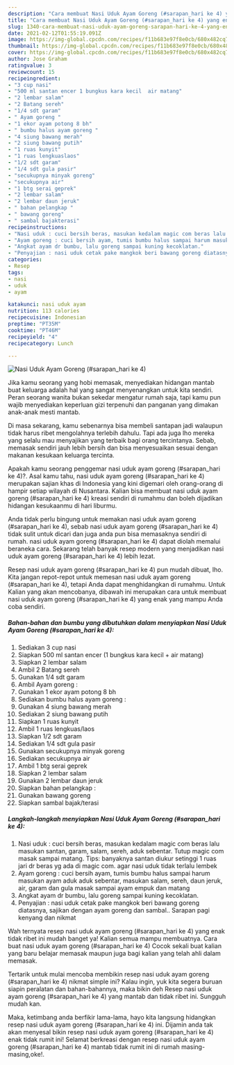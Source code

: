 ```yaml
---
description: "Cara membuat Nasi Uduk Ayam Goreng (#sarapan_hari ke 4) yang enak Untuk Jualan"
title: "Cara membuat Nasi Uduk Ayam Goreng (#sarapan_hari ke 4) yang enak Untuk Jualan"
slug: 1340-cara-membuat-nasi-uduk-ayam-goreng-sarapan-hari-ke-4-yang-enak-untuk-jualan
date: 2021-02-12T01:55:19.091Z
image: https://img-global.cpcdn.com/recipes/f11b683e97f8e0cb/680x482cq70/nasi-uduk-ayam-goreng-sarapan_hari-ke-4-foto-resep-utama.jpg
thumbnail: https://img-global.cpcdn.com/recipes/f11b683e97f8e0cb/680x482cq70/nasi-uduk-ayam-goreng-sarapan_hari-ke-4-foto-resep-utama.jpg
cover: https://img-global.cpcdn.com/recipes/f11b683e97f8e0cb/680x482cq70/nasi-uduk-ayam-goreng-sarapan_hari-ke-4-foto-resep-utama.jpg
author: Jose Graham
ratingvalue: 3
reviewcount: 15
recipeingredient:
- "3 cup nasi"
- "500 ml santan encer 1 bungkus kara kecil  air matang"
- "2 lembar salam"
- "2 Batang sereh"
- "1/4 sdt garam"
- " Ayam goreng "
- "1 ekor ayam potong 8 bh"
- " bumbu halus ayam goreng "
- "4 siung bawang merah"
- "2 siung bawang putih"
- "1 ruas kunyit"
- "1 ruas lengkuaslaos"
- "1/2 sdt garam"
- "1/4 sdt gula pasir"
- "secukupnya minyak goreng"
- "secukupnya air"
- "1 btg serai geprek"
- "2 lembar salam"
- "2 lembar daun jeruk"
- " bahan pelangkap "
- " bawang goreng"
- " sambal bajakterasi"
recipeinstructions:
- "Nasi uduk : cuci bersih beras, masukan kedalam magic com beras lalu masukan santan, garam, salam, sereh, aduk sebentar. Tutup magic com masak sampai matang. Tips: banyaknya santan diukur setinggi 1 ruas jari dr beras yg ada di magic com. agar nasi uduk tidak terlalu lembek"
- "Ayam goreng : cuci bersih ayam, tumis bumbu halus sampai harum masukan ayam aduk aduk sebentar, masukan salam, sereh, daun jeruk, air, garam dan gula masak sampai ayam empuk dan matang"
- "Angkat ayam dr bumbu, lalu goreng sampai kuning kecoklatan."
- "Penyajian : nasi uduk cetak pake mangkok beri bawang goreng diatasnya, sajikan dengan ayam goreng dan sambal.. Sarapan pagi kenyang dan nikmat"
categories:
- Resep
tags:
- nasi
- uduk
- ayam

katakunci: nasi uduk ayam 
nutrition: 113 calories
recipecuisine: Indonesian
preptime: "PT35M"
cooktime: "PT46M"
recipeyield: "4"
recipecategory: Lunch

---
```



![Nasi Uduk Ayam Goreng (#sarapan_hari ke 4)](https://img-global.cpcdn.com/recipes/f11b683e97f8e0cb/680x482cq70/nasi-uduk-ayam-goreng-sarapan_hari-ke-4-foto-resep-utama.jpg)

Jika kamu seorang yang hobi memasak, menyediakan hidangan mantab buat keluarga adalah hal yang sangat menyenangkan untuk kita sendiri. Peran seorang  wanita bukan sekedar mengatur rumah saja, tapi kamu pun wajib menyediakan keperluan gizi terpenuhi dan panganan yang dimakan anak-anak mesti mantab.

Di masa  sekarang, kamu sebenarnya bisa membeli santapan jadi walaupun tidak harus ribet mengolahnya terlebih dahulu. Tapi ada juga lho mereka yang selalu mau menyajikan yang terbaik bagi orang tercintanya. Sebab, memasak sendiri jauh lebih bersih dan bisa menyesuaikan sesuai dengan makanan kesukaan keluarga tercinta. 



Apakah kamu seorang penggemar nasi uduk ayam goreng (#sarapan_hari ke 4)?. Asal kamu tahu, nasi uduk ayam goreng (#sarapan_hari ke 4) merupakan sajian khas di Indonesia yang kini digemari oleh orang-orang di hampir setiap wilayah di Nusantara. Kalian bisa membuat nasi uduk ayam goreng (#sarapan_hari ke 4) kreasi sendiri di rumahmu dan boleh dijadikan hidangan kesukaanmu di hari liburmu.

Anda tidak perlu bingung untuk memakan nasi uduk ayam goreng (#sarapan_hari ke 4), sebab nasi uduk ayam goreng (#sarapan_hari ke 4) tidak sulit untuk dicari dan juga anda pun bisa memasaknya sendiri di rumah. nasi uduk ayam goreng (#sarapan_hari ke 4) dapat diolah memalui beraneka cara. Sekarang telah banyak resep modern yang menjadikan nasi uduk ayam goreng (#sarapan_hari ke 4) lebih lezat.

Resep nasi uduk ayam goreng (#sarapan_hari ke 4) pun mudah dibuat, lho. Kita jangan repot-repot untuk memesan nasi uduk ayam goreng (#sarapan_hari ke 4), tetapi Anda dapat menghidangkan di rumahmu. Untuk Kalian yang akan mencobanya, dibawah ini merupakan cara untuk membuat nasi uduk ayam goreng (#sarapan_hari ke 4) yang enak yang mampu Anda coba sendiri.

<!--inarticleads1-->

##### Bahan-bahan dan bumbu yang dibutuhkan dalam menyiapkan Nasi Uduk Ayam Goreng (#sarapan_hari ke 4):

1. Sediakan 3 cup nasi
1. Siapkan 500 ml santan encer (1 bungkus kara kecil + air matang)
1. Siapkan 2 lembar salam
1. Ambil 2 Batang sereh
1. Gunakan 1/4 sdt garam
1. Ambil  Ayam goreng :
1. Gunakan 1 ekor ayam potong 8 bh
1. Sediakan  bumbu halus ayam goreng :
1. Gunakan 4 siung bawang merah
1. Sediakan 2 siung bawang putih
1. Siapkan 1 ruas kunyit
1. Ambil 1 ruas lengkuas/laos
1. Siapkan 1/2 sdt garam
1. Sediakan 1/4 sdt gula pasir
1. Gunakan secukupnya minyak goreng
1. Sediakan secukupnya air
1. Ambil 1 btg serai geprek
1. Siapkan 2 lembar salam
1. Gunakan 2 lembar daun jeruk
1. Siapkan  bahan pelangkap :
1. Gunakan  bawang goreng
1. Siapkan  sambal bajak/terasi




<!--inarticleads2-->

##### Langkah-langkah menyiapkan Nasi Uduk Ayam Goreng (#sarapan_hari ke 4):

1. Nasi uduk : cuci bersih beras, masukan kedalam magic com beras lalu masukan santan, garam, salam, sereh, aduk sebentar. Tutup magic com masak sampai matang. Tips: banyaknya santan diukur setinggi 1 ruas jari dr beras yg ada di magic com. agar nasi uduk tidak terlalu lembek
1. Ayam goreng : cuci bersih ayam, tumis bumbu halus sampai harum masukan ayam aduk aduk sebentar, masukan salam, sereh, daun jeruk, air, garam dan gula masak sampai ayam empuk dan matang
1. Angkat ayam dr bumbu, lalu goreng sampai kuning kecoklatan.
1. Penyajian : nasi uduk cetak pake mangkok beri bawang goreng diatasnya, sajikan dengan ayam goreng dan sambal.. Sarapan pagi kenyang dan nikmat




Wah ternyata resep nasi uduk ayam goreng (#sarapan_hari ke 4) yang enak tidak ribet ini mudah banget ya! Kalian semua mampu membuatnya. Cara buat nasi uduk ayam goreng (#sarapan_hari ke 4) Cocok sekali buat kalian yang baru belajar memasak maupun juga bagi kalian yang telah ahli dalam memasak.

Tertarik untuk mulai mencoba membikin resep nasi uduk ayam goreng (#sarapan_hari ke 4) nikmat simple ini? Kalau ingin, yuk kita segera buruan siapin peralatan dan bahan-bahannya, maka bikin deh Resep nasi uduk ayam goreng (#sarapan_hari ke 4) yang mantab dan tidak ribet ini. Sungguh mudah kan. 

Maka, ketimbang anda berfikir lama-lama, hayo kita langsung hidangkan resep nasi uduk ayam goreng (#sarapan_hari ke 4) ini. Dijamin anda tak akan menyesal bikin resep nasi uduk ayam goreng (#sarapan_hari ke 4) enak tidak rumit ini! Selamat berkreasi dengan resep nasi uduk ayam goreng (#sarapan_hari ke 4) mantab tidak rumit ini di rumah masing-masing,oke!.

